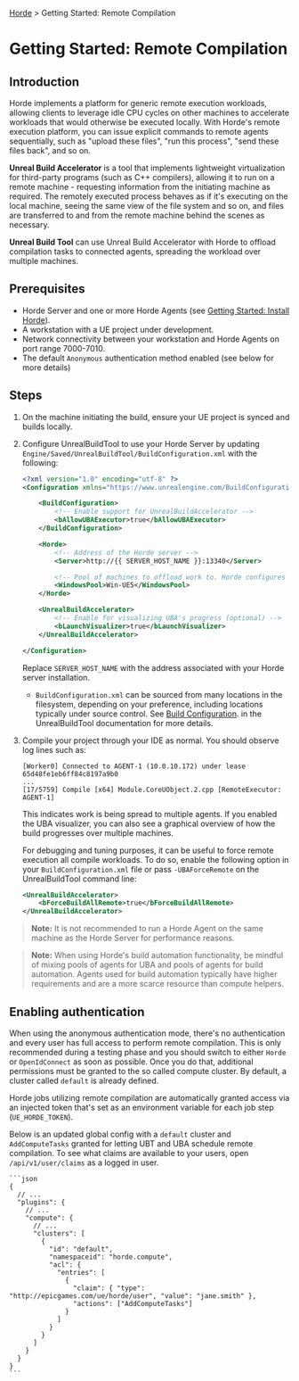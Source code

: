 [Horde](../../README.md) > Getting Started: Remote Compilation

# Getting Started: Remote Compilation

## Introduction

Horde implements a platform for generic remote execution workloads, allowing clients to leverage idle CPU cycles on
other machines to accelerate workloads that would otherwise be executed locally. With Horde's remote execution platform,
you can issue explicit commands to remote agents sequentially, such as "upload these files", "run this process",
"send these files back", and so on.

**Unreal Build Accelerator** is a tool that implements lightweight virtualization for
third-party programs (such as C++ compilers), allowing it to run on a remote machine - requesting information from the
initiating machine as required. The remotely executed process behaves as if it's executing
on the local machine, seeing the same view of the file system and so on, and files are transferred to and from the
remote machine behind the scenes as necessary.

**Unreal Build Tool** can use Unreal Build Accelerator with Horde to offload compilation tasks to connected agents,
spreading the workload over multiple machines.

## Prerequisites

* Horde Server and one or more Horde Agents (see [Getting Started: Install Horde](InstallHorde.md)).
* A workstation with a UE project under development.
* Network connectivity between your workstation and Horde Agents on port range 7000-7010.
* The default `Anonymous` authentication method enabled (see below for more details)

## Steps

1. On the machine initiating the build, ensure your UE project is synced and builds locally.
2. Configure UnrealBuildTool to use your Horde Server by updating
   `Engine/Saved/UnrealBuildTool/BuildConfiguration.xml` with the following:

   ```xml
   <?xml version="1.0" encoding="utf-8" ?>
   <Configuration xmlns="https://www.unrealengine.com/BuildConfiguration">

       <BuildConfiguration>
           <!-- Enable support for UnrealBuildAccelerator -->
           <bAllowUBAExecutor>true</bAllowUBAExecutor>
       </BuildConfiguration>

       <Horde>
           <!-- Address of the Horde server -->
           <Server>http://{{ SERVER_HOST_NAME }}:13340</Server>

           <!-- Pool of machines to offload work to. Horde configures Win-UE5 by default. -->
           <WindowsPool>Win-UE5</WindowsPool>
       </Horde>

       <UnrealBuildAccelerator>
           <!-- Enable for visualizing UBA's progress (optional) -->
           <bLaunchVisualizer>true</bLaunchVisualizer>
       </UnrealBuildAccelerator>

   </Configuration>
   ```

   Replace `SERVER_HOST_NAME` with the address associated with your Horde server installation.

   * `BuildConfiguration.xml` can be sourced from many locations in the filesystem, depending on your preference,
     including locations typically under source control. See
     [Build Configuration](https://docs.unrealengine.com/en-US/build-configuration-for-unreal-engine/).
     in the UnrealBuildTool documentation for more details.

3. Compile your project through your IDE as normal. You should observe log lines such as:

   ```text
   [Worker0] Connected to AGENT-1 (10.0.10.172) under lease 65d48fe1eb6ff84c8197a9b0
   ...
   [17/5759] Compile [x64] Module.CoreUObject.2.cpp [RemoteExecutor: AGENT-1]
   ```

   This indicates work is being spread to multiple agents. If you enabled the UBA visualizer, you can also see
   a graphical overview of how the build progresses over multiple machines.

   For debugging and tuning purposes, it can be useful to force remote execution all compile workloads. To do
   so, enable the following option in your `BuildConfiguration.xml` file or pass `-UBAForceRemote` on the
   UnrealBuildTool command line:

   ```xml
   <UnrealBuildAccelerator>
       <bForceBuildAllRemote>true</bForceBuildAllRemote>
   </UnrealBuildAccelerator>
   ```

> **Note:** It is not recommended to run a Horde Agent on the same machine as the Horde Server for performance reasons.

> **Note:** When using Horde's build automation functionality, be mindful of mixing pools of agents for UBA and 
  pools of agents for build automation. Agents used for build automation typically have higher requirements 
  and are a more scarce resource than compute helpers.

## Enabling authentication

When using the anonymous authentication mode, there's no authentication and every user has full access
to perform remote compilation. This is only recommended during a testing phase and you should switch to either
`Horde` or `OpenIdConnect` as soon as possible. Once you do that, additional permissions must be granted to the
so called compute cluster. By default, a cluster called `default` is already defined.

Horde jobs utilizing remote compilation are automatically granted access via an injected token that's set as
an environment variable for each job step (`UE_HORDE_TOKEN`).

Below is an updated global config with a `default` cluster and `AddComputeTasks` granted for letting UBT and UBA schedule remote compilation.
To see what claims are available to your users, open `/api/v1/user/claims` as a logged in user.

    ```json
    {
      // ...
      "plugins": {
        // ...
        "compute": {
          // ...
          "clusters": [
            {
              "id": "default",
              "namespaceid": "horde.compute",
              "acl": {
                "entries": [
                  {
                    "claim": { "type": "http://epicgames.com/ue/horde/user", "value": "jane.smith" },
                    "actions": ["AddComputeTasks"]
                  }
                ]
              }
            }
          ]
        }
      }
    }
    ```
